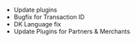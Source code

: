 - Update plugins
- Bugfix for Transaction ID
- DK Language fix
- Update Plugins for Partners & Merchants
